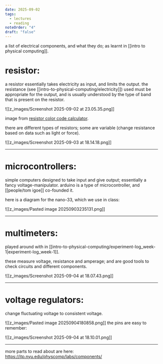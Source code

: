 ```yaml
---
date: 2025-09-02
tags:
  - lectures
  - reading
noteOrder: "4"
draft: "false"
---
```

a list of electrical components, and what they do; as learnt in [[intro to physical computing]]. 

# resistor: 
a resistor essentially takes electricity as input, and limits the output. the resistance (see [[intro-to-physical-computing/electricity]]) used must be appropriate for the output, and is usually understood by the type of band that is present on the resistor. 

![[z_images/Screenshot 2025-09-02 at 23.05.35.png]]
<figcaption>image from <a href = "https://resistorcolorcodecalc.com/">resistor color code calculator</a>.</figcaption>

there are different types of resistors; some are variable (change resistance based on data such as light or force). 

![[z_images/Screenshot 2025-09-03 at 18.14.18.png]]

---
# microcontrollers: 
simple computers designed to take input and give output; essentially a fancy voltage-manipulator. arduino is a type of microcontroller, and [[people/tom igoe]] co-founded it. 

here is a diagram for the nano-33, which we use in class: 

![[z_images/Pasted image 20250903235131.png]]

---
# multimeters: 
played around with in [[intro-to-physical-computing/experiment-log_week-1|experiment-log_week-1]]. 

these measure voltage, resistance and amperage; and are good tools to check circuits and different components. 

![[z_images/Screenshot 2025-09-04 at 18.07.43.png]]

---
# voltage regulators:
change fluctuating voltage to consistent voltage. 

![[z_images/Pasted image 20250904180858.png]]
the pins are easy to remember: 

![[z_images/Screenshot 2025-09-04 at 18.10.01.png]]

---
more parts to read about are here: https://itp.nyu.edu/physcomp/labs/components/